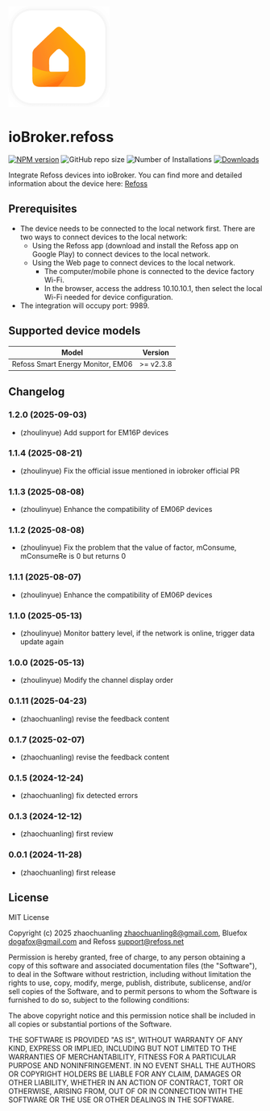 ![Logo](admin/refoss.png)

# ioBroker.refoss

[![NPM version](https://img.shields.io/npm/v/iobroker.refoss.svg)](https://www.npmjs.com/package/iobroker.refoss)
![GitHub repo size](https://img.shields.io/github/repo-size/Refoss/ioBroker.refoss?logo=github&style=flat-square)
![Number of Installations](https://iobroker.live/badges/refoss-installed.svg)
[![Downloads](https://img.shields.io/npm/dm/iobroker.refoss.svg)](https://www.npmjs.com/package/iobroker.refoss)

Integrate Refoss devices into ioBroker.
You can find more and detailed information about the device here: [Refoss](https://www.amazon.de/dp/B0D3PY4RVZ)

## Prerequisites

- The device needs to be connected to the local network first. There are two ways to connect devices to the local network:
    - Using the Refoss app (download and install the Refoss app on Google Play) to connect devices to the local network.
    - Using the Web page to connect devices to the local network.
        - The computer/mobile phone is connected to the device factory Wi-Fi.
        - In the browser, access the address 10.10.10.1, then select the local Wi-Fi needed for device configuration.
- The integration will occupy port: 9989.

## Supported device models

| Model                             | Version   |
| --------------------------------- | --------- |
| Refoss Smart Energy Monitor, EM06 | >= v2.3.8 |

## Changelog
### 1.2.0 (2025-09-03)

- (zhoulinyue) Add support for EM16P devices

### 1.1.4 (2025-08-21)

- (zhoulinyue) Fix the official issue mentioned in iobroker official PR

### 1.1.3 (2025-08-08)

- (zhoulinyue) Enhance the compatibility of EM06P devices

### 1.1.2 (2025-08-08)

- (zhoulinyue) Fix the problem that the value of factor, mConsume, mConsumeRe is 0 but returns 0

### 1.1.1 (2025-08-07)

- (zhoulinyue) Enhance the compatibility of EM06P devices

### 1.1.0 (2025-05-13)

- (zhoulinyue) Monitor battery level, if the network is online, trigger data update again

### 1.0.0 (2025-05-13)

- (zhoulinyue) Modify the channel display order

### 0.1.11 (2025-04-23)

- (zhaochuanling) revise the feedback content

### 0.1.7 (2025-02-07)

- (zhaochuanling) revise the feedback content

### 0.1.5 (2024-12-24)

- (zhaochuanling) fix detected errors

### 0.1.3 (2024-12-12)

- (zhaochuanling) first review

### 0.0.1 (2024-11-28)

- (zhaochuanling) first release

## License

MIT License

Copyright (c) 2025 zhaochuanling zhaochuanling8@gmail.com,
Bluefox dogafox@gmail.com and
Refoss support@refoss.net

Permission is hereby granted, free of charge, to any person obtaining a copy
of this software and associated documentation files (the "Software"), to deal
in the Software without restriction, including without limitation the rights
to use, copy, modify, merge, publish, distribute, sublicense, and/or sell
copies of the Software, and to permit persons to whom the Software is
furnished to do so, subject to the following conditions:

The above copyright notice and this permission notice shall be included in all
copies or substantial portions of the Software.

THE SOFTWARE IS PROVIDED "AS IS", WITHOUT WARRANTY OF ANY KIND, EXPRESS OR
IMPLIED, INCLUDING BUT NOT LIMITED TO THE WARRANTIES OF MERCHANTABILITY,
FITNESS FOR A PARTICULAR PURPOSE AND NONINFRINGEMENT. IN NO EVENT SHALL THE
AUTHORS OR COPYRIGHT HOLDERS BE LIABLE FOR ANY CLAIM, DAMAGES OR OTHER
LIABILITY, WHETHER IN AN ACTION OF CONTRACT, TORT OR OTHERWISE, ARISING FROM,
OUT OF OR IN CONNECTION WITH THE SOFTWARE OR THE USE OR OTHER DEALINGS IN THE
SOFTWARE.
